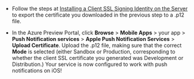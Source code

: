 
* Follow the steps at [Installing a Client SSL Signing Identity on the Server](https://developer.apple.com/library/ios/documentation/IDEs/Conceptual/AppDistributionGuide/ConfiguringPushNotifications/ConfiguringPushNotifications.html#//apple_ref/doc/uid/TP40012582-CH32-SW15) to export the certificate you downloaded in the previous step to a .p12 file.

* In the Azure Preview Portal, click **Browse** > **Mobile Apps** > your app > **Push Notification services** > **Apple Push Notification Services** > **Upload Certificate**. Upload the .p12 file, making sure that the correct **Mode** is selected (either Sandbox or Production, corresponding to whether the client SSL certificate you generated was Development or Distribution.) Your service is now configured to work with push notifications on iOS!
